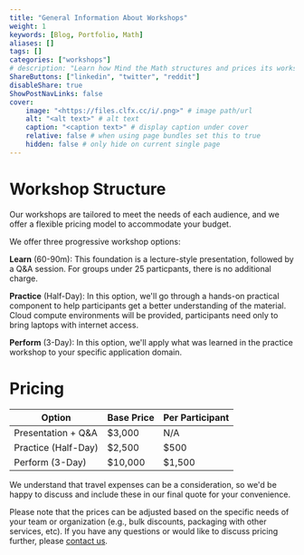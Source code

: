 ```yaml
---
title: "General Information About Workshops"
weight: 1
keywords: [Blog, Portfolio, Math]
aliases: []
tags: []
categories: ["workshops"]
# description: "Learn how Mind the Math structures and prices its workshops."
ShareButtons: ["linkedin", "twitter", "reddit"]
disableShare: true
ShowPostNavLinks: false
cover:
    image: "<https://files.clfx.cc/i/.png>" # image path/url
    alt: "<alt text>" # alt text
    caption: "<caption text>" # display caption under cover
    relative: false # when using page bundles set this to true
    hidden: false # only hide on current single page
---
```


# Workshop Structure

Our workshops are tailored to meet the needs of each audience, and we offer a flexible pricing model to accommodate your budget.

We offer three progressive workshop options:

**Learn** (60-90m): This foundation is a lecture-style presentation, followed by a Q&A session. For groups under 25 particpants, there is no additional charge.

**Practice** (Half-Day): In this option, we'll go through a hands-on practical component to help participants get a better understanding of the material. Cloud compute environments will be provided, participants need only to bring laptops with internet access.

**Perform** (3-Day): In this option, we'll apply what was learned in the practice workshop to your specific application domain.


# Pricing

| Option | Base Price | Per Participant |
|--------|-----------|----------------|
| Presentation + Q&A | $3,000 | N/A |
| Practice (Half-Day) | $2,500 | $500 |
| Perform (3-Day) | $10,000 | $1,500 |

We understand that travel expenses can be a consideration, so we'd be happy to discuss and include these in our final quote for your convenience. 

Please note that the prices can be adjusted based on the specific needs of your team or organization (e.g., bulk discounts, packaging with other services, etc).
If you have any questions or would like to discuss pricing further, please [contact us](/contact).
